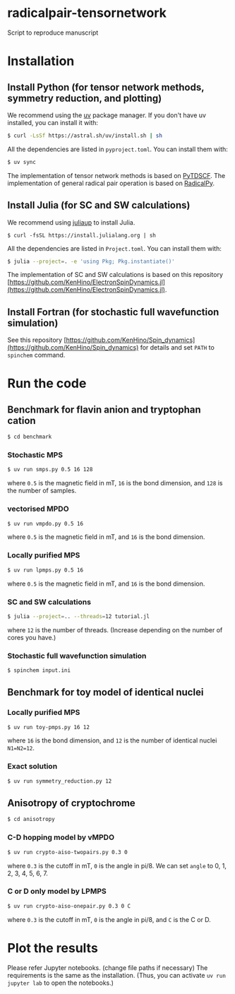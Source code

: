 # radicalpair-tensornetwork
Script to reproduce manuscript

# Installation

## Install Python (for tensor network methods, symmetry reduction, and plotting)
We recommend using the [uv](https://docs.astral.sh/uv/) package manager. If you don't have uv installed, you can install it with:
```bash
$ curl -LsSf https://astral.sh/uv/install.sh | sh
```
All the dependencies are listed in `pyproject.toml`. You can install them with:
```bash
$ uv sync
```
The implementation of tensor network methods is based on [PyTDSCF](https://github.com/QCLovers/PyTDSCF).
The implementation of general radical pair operation is based on [RadicalPy](https://github.com/Spin-Chemistry-Labs/radicalpy).

## Install Julia (for SC and SW calculations)
We recommend using [juliaup](https://github.com/JuliaLang/juliaup) to install Julia.
```
$ curl -fsSL https://install.julialang.org | sh
```
All the dependencies are listed in `Project.toml`. You can install them with:
```bash
$ julia --project=. -e 'using Pkg; Pkg.instantiate()'
```
The implementation of SC and SW calculations is based on this repository [https://github.com/KenHino/ElectronSpinDynamics.jl](https://github.com/KenHino/ElectronSpinDynamics.jl).

## Install Fortran (for stochastic full wavefunction simulation)
See this repository [https://github.com/KenHino/Spin_dynamics](https://github.com/KenHino/Spin_dynamics) for details and set `PATH` to `spinchem` command.


# Run the code

## Benchmark for flavin anion and tryptophan cation
```bash
$ cd benchmark
```

### Stochastic MPS
```bash
$ uv run smps.py 0.5 16 128
```
where `0.5` is the magnetic field in mT, `16` is the bond dimension, and `128` is the number of samples.

### vectorised MPDO
```bash
$ uv run vmpdo.py 0.5 16
```
where `0.5` is the magnetic field in mT, and `16` is the bond dimension.

### Locally purified MPS
```bash
$ uv run lpmps.py 0.5 16
```
where `0.5` is the magnetic field in mT, and `16` is the bond dimension.


### SC and SW calculations
```bash
$ julia --project=.. --threads=12 tutorial.jl
```
where `12` is the number of threads. (Increase depending on the number of cores you have.)

### Stochastic full wavefunction simulation
```bash
$ spinchem input.ini
```


## Benchmark for toy model of identical nuclei

### Locally purified MPS
```bash
$ uv run toy-pmps.py 16 12
```
where `16` is the bond dimension, and `12` is the number of identical nuclei `N1=N2=12`.

### Exact solution
```bash
$ uv run symmetry_reduction.py 12
```


## Anisotropy of cryptochrome

```bash
$ cd anisotropy
```

### C-D hopping model by vMPDO
```bash
$ uv run crypto-aiso-twopairs.py 0.3 0
```
where `0.3` is the cutoff in mT, `0` is the angle in pi/8. We can set `angle` to 0, 1, 2, 3, 4, 5, 6, 7. 

### C or D only model by LPMPS
```bash
$ uv run crypto-aiso-onepair.py 0.3 0 C
```
where `0.3` is the cutoff in mT, `0` is the angle in pi/8, and `C` is the C or D.


# Plot the results

Please refer Jupyter notebooks. (change file paths if necessary)
The requirements is the same as the installation. (Thus, you can activate `uv run jupyter lab` to open the notebooks.)
